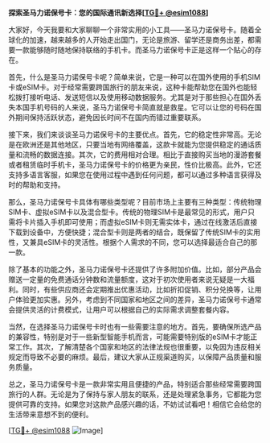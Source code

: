 **探索圣马力诺保号卡：您的国际通讯新选择[[TG💪+ @esim1088](https://t.me/s/esim1088)]**

大家好，今天我要和大家聊聊一个非常实用的小工具——圣马力诺保号卡。随着全球化的加速，越来越多的人开始走出国门，无论是旅游、留学还是商务出差，都需要一款能够随时随地保持联络的手机卡。而圣马力诺保号卡正是这样一个贴心的存在。

首先，什么是圣马力诺保号卡呢？简单来说，它是一种可以在国外使用的手机SIM卡或eSIM卡。对于经常需要跨国旅行的朋友来说，这种卡能帮助您在国外也能轻松拨打接听电话、发送短信以及使用移动数据服务。尤其是对于那些担心在国外丢失本国手机号码的人来说，圣马力诺保号卡简直就是救星。它可以让您的号码在国外期间保持活跃状态，避免因长时间不在国内而错过重要联系。

接下来，我们来谈谈圣马力诺保号卡的主要优点。首先，它的稳定性非常高。无论是在欧洲还是其他地区，只要当地有网络覆盖，这款卡就能为您提供稳定的通话质量和流畅的数据连接。其次，它的费用相对合理。相比于直接购买当地的漫游套餐或者租赁临时手机卡，圣马力诺保号卡的价格更为亲民，性价比极高。此外，它还支持多语言客服，如果您在使用过程中遇到任何问题，都可以通过多种语言获得及时的帮助和支持。

那么，圣马力诺保号卡具体有哪些类型呢？目前市场上主要有三种类型：传统物理SIM卡、虚拟eSIM卡以及混合型卡。传统的物理SIM卡是最常见的形式，用户只需将卡片插入手机即可使用；而虚拟eSIM卡则无需实体卡，通过在线激活后直接下载到设备中，方便快捷；混合型卡则是两者的结合，既保留了传统SIM卡的实用性，又兼具eSIM卡的灵活性。根据个人需求的不同，您可以选择最适合自己的那一款。

除了基本的功能之外，圣马力诺保号卡还提供了许多附加价值。比如，部分产品会赠送一定量的免费通话分钟数和流量额度，这对于初次使用者来说无疑是一大福利。同时，有些供应商还会定期推出优惠活动，比如折扣促销、积分兑换等，让用户体验更加实惠。另外，考虑到不同国家和地区之间的差异，圣马力诺保号卡通常会提供灵活的计费模式，让用户可以根据自己的实际需求调整套餐内容。

当然，在选择圣马力诺保号卡时也有一些需要注意的地方。首先，要确保所选产品的兼容性，特别是对于一些新型智能手机而言，可能需要特别版的eSIM卡才能正常工作。其次，了解清楚各个国家和地区的法律法规也很重要，以免因为违反相关规定而导致不必要的麻烦。最后，建议大家从正规渠道购买，以保障产品质量和服务质量。

总之，圣马力诺保号卡是一款非常实用且便捷的产品，特别适合那些经常需要跨国旅行的人群。无论是为了保持与家人朋友的联系，还是处理紧急事务，它都能为您提供可靠的支持。如果您对这款产品感兴趣的话，不妨试试看吧！相信它会给您的生活带来意想不到的便利。

[[TG💪+ @esim1088](https://t.me/s/esim1088) ![Image](https://i.postimg.cc/4NQfJmqS/Snipaste-2025-05-13-00-14-12.png)]